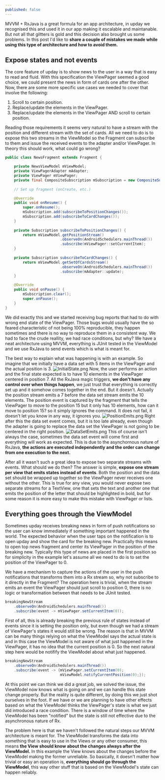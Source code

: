 ```yaml
---
published: false
---
```


MVVM + RxJava is a great formula for an app architecture, in upday we recognised this and used it in our app making it escalable and maintanable. But not all that giltters is gold and this decision also brought us some problems. In this post I'd like to **share a couple of mistakes we made while using this type of architecture and how to avoid them.**

## Expose states and not events

The core feature of upday is to show news to the user in a way that is easy to read and fluid. With this specification the ViewPager seemed a good choice, we could present the news in form of cards one after the other. Now, there are some more specific use cases we needed to cover that involve the following:
1. Scroll to certain position.
2. Replace/update the elements in the ViewPager.
3. Replace/update the elements in the ViewPager AND scroll to certain position.

Reading those requirements it seems very natural to have a stream with the position and different stream with the set of cards. All we need to do is to expose this two streams in the ViewModel so the Fragment can subscribe to them and issue the received events to the adapter and/or ViewPager. In theory this should work, what could go wrong?

```java
public class NewsFragment extends Fragment {

    private NewsViewModel mViewModel;
    private ViewPagerAdapter mAdapter;
    private ViewPager mViewPager;
    private final CompositeSubscription mSubscription = new CompositeSubscription();
    
    // Set up fragment (onCreate, etc.)

    @Override
    public void onResume() {
        super.onResume();
        mSubscription.add(subscribeToPositionChanges());
        mSubscription.add(subscribeToCardChanges());
    }
    
    private Subscription subscribeToPositionChanges() {
        return mViewModel.getPositionStream()
                  		 .observeOn(AndroidSchedulers.mainThread())
                    	 .subscribe(mViewPager::setCurrentItem);
    }
    
    private Subscription subscribeToCardChanges() {
        return mViewModel.getSetOfCardsStream()
                         .observeOn(AndroidSchedulers.mainThread())
                         .subscribe(mAdapter::update);
    }

    @Override
    public void onPause() {
        mSubscription.clear();
        super.onPause();
    }
}

```

We did exactly this and we started receiving bug reports that had to do with wrong end state of the ViewPager. Those bugs would usually have the so feared characteristic of not being 100% reproducible, they happen sometimes and there is no way to reproduce them in a consistent way. We had to face the crude reallity, we had race conditions, but why? We have a neat architecture using MVVM, everything is JUnit tested in the ViewModel and we use RxJava to send events which is what is meant for.

The best way to explain what was happening is with an example. So imagine that we initially have a data set with 5 items in the ViewPager and the actual position is 3.
![InitialState.png]({{site.baseurl}}/_posts/blog/InitialState.png)
Now, the user performs an action and the final state expected is to have 10 elements in the ViewPager centered in position 7. All the RxJava magic triggers, **we don't have any control over when things happen**, we just trust that everything is correctly set up and it somehow comes together in the end. But it doesn't. Actually the position stream emits a 7 before the data set stream emits the 10 elements. The position event is captured by the fragment that tells the ViewPager to move to the position 15 but it only has 10 elements, how can it move to position 15? so it simply ignores the command. It does not fail, it doesn't let you know in any way, it ignores you.
![PositionEmits.png]({{site.baseurl}}/_posts/blog/PositionEmits.png)
Right after this the data set event comes, but it is too late already, even though the adapter is going to replace the data set the ViewPager is not going to be centered in the right position.
![DataSetEmits.png]({{site.baseurl}}/_posts/blog/DataSetEmits.png)
This of course isn't always the case, sometimes the data set event will come first and everything will work as expected. This is due to the asynchornous nature of RxJava, **the actions are executed independently and the order can change from one execution to the next.**

After all it wasn't such a great idea to expose two separate streams with events. What should we do then? The answer is simple, **expose one stream per view that emits states instead of events**. Both the position and the data set should be wrapped up together so the ViewPager never receives one without the other. This is true for any view, you would never expose two separate streams for a TextView, one that sets the text and another one that emits the position of the letter that should be highlighted in bold, but for some reason it is more easy to make this mistake with ViewPager or lists.

## Everything goes through the ViewModel

Sometimes upday receives breaking news in form of push notifications so the user can know immediately if something important happened in the world. The expected behavior when the user taps on the notification is to open upday and show the card for the breaking new. Practically this means to open top news fragment and center its ViewPager in the position of the breaking new. Typically this type of news are placed in the first position so for simplicity in the example let's assume all we need to do is to set the position of the ViewPager to 0.

We have a mechanism to capture the actions of the user in the push notifications that transforms them into a Rx stream so, why not subscribe to it directly in the Fragment? The operation here is trivial, when the stream emits an event the ViewPager should just scroll to position 0, there is no logic or transformation between that needs to be JUnit tested.

```java
breakingNewStream
	.observeOn(AndroidSchedulers.mainThread())
    .subscribe(event -> mViewPager.setCurrentItem(0));
```

First of all, this is already breaking the previous rule of states instead of events since it is setting the position only, but even though we had a stream of ViewPager's states it would still be wrong. The reason is that in MVVM can be many things relying on what the ViewModel says the actual state is and in this case the ViewModel is not aware of what just happened in the ViewPager, it has no idea that the current position is 0. So the next natural step here would be notifify the ViewModel about what just happened.

```java
breakingNewStream
	.observeOn(AndroidSchedulers.mainThread())
    .subscribe(event -> {mViewPager.setCurrentItem(0);
    					 mViewModel.notifyCurrentPosition(0);});
```

At this point we can think we did a great job, we solved the issue, the ViewModel now knows what is going on and we can handle this state change properly. But the reality is quite different, by doing this we just shot ourselves in the foot. If we have or we are planning to have other  effects based on what the ViewModel thinks the ViewPager's state is what we just did introduced a race condition. There is a window of time where the ViewModel has been "notified" but the state is still not effective due to the asynchronous nature of Rx.

The problem here is that we haven't followed the natural steps our MVVM architecture is meant for. The ViewModel transforms the data into something that is easy to use in the Views or any other consumer, this means **the View should know about the changes always after the ViewModel.** In this example the View knows about the changes before the ViewModel making the former unreliable. So basically, it doesn't matter how trivial or easy an operation is, **everything should go through the ViewModel**, this way other stuff that is based on the ViewModel's state can happen reliably.
